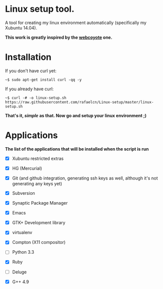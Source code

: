 Linux setup tool.
===========

A tool for creating my linux environment automatically (specifically my Xubuntu 14.04).

__This work is greatly inspired by the [webcoyote](https://github.com/webcoyote/linux-setup) one.__

Installation
===

If you don't have curl yet:

`~$ sudo apt-get install curl -qq -y`

If you already have curl:

`~$ curl -# -o linux-setup.sh https://raw.githubusercontent.com/rafaelcn/Linux-setup/master/linux-setup.sh`

__That's it, *simple* as that. Now go and setup your linux environment ;)__

Applications
===

__The list of the applications that will be installed when the script is run__

 - [x] Xubuntu restricted extras
 - [x] HG (Mercurial)
 - [x] Git (and github integration, generating ssh keys as well, although it's not generating any keys yet)
 - [x] Subversion
 - [x] Synaptic Package Manager
 - [x] Emacs
 - [x] GTK+ Development library
 - [x] virtualenv
 - [x] Compton (X11 compositor)
 - [ ] Python 3.3
 - [x] Ruby
 - [ ] Deluge
 - [x] G++ 4.9

